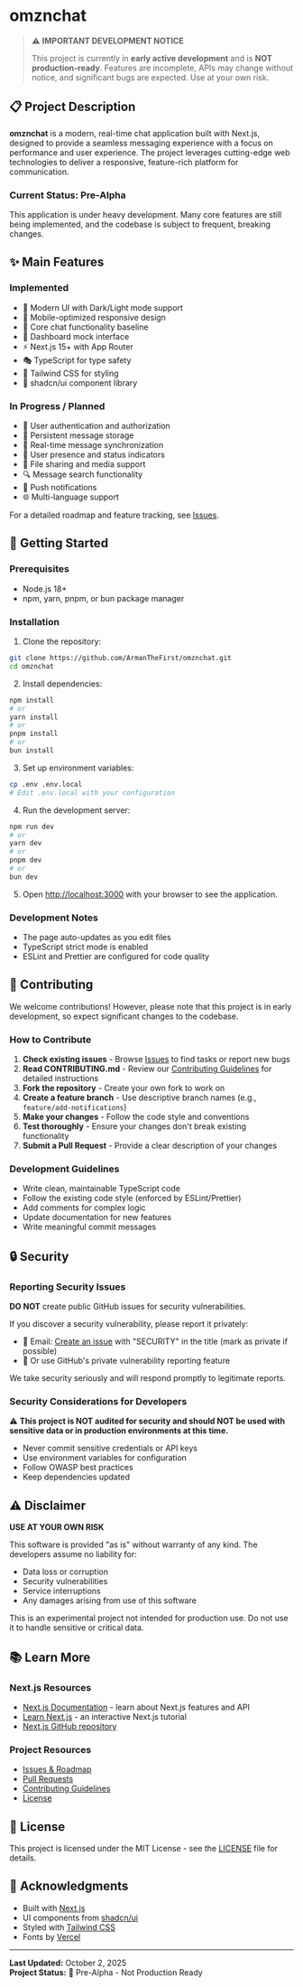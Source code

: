 # omznchat

> ⚠️ **IMPORTANT DEVELOPMENT NOTICE**
> 
> This project is currently in **early active development** and is **NOT production-ready**. Features are incomplete, APIs may change without notice, and significant bugs are expected. Use at your own risk.

## 📋 Project Description

**omznchat** is a modern, real-time chat application built with Next.js, designed to provide a seamless messaging experience with a focus on performance and user experience. The project leverages cutting-edge web technologies to deliver a responsive, feature-rich platform for communication.

### Current Status: Pre-Alpha

This application is under heavy development. Many core features are still being implemented, and the codebase is subject to frequent, breaking changes.

## ✨ Main Features

### Implemented
- 🎨 Modern UI with Dark/Light mode support
- 📱 Mobile-optimized responsive design
- 💬 Core chat functionality baseline
- 🎯 Dashboard mock interface
- ⚡ Next.js 15+ with App Router
- 🎭 TypeScript for type safety
- 🎨 Tailwind CSS for styling
- 🧩 shadcn/ui component library

### In Progress / Planned
- 🔐 User authentication and authorization
- 💾 Persistent message storage
- 🔄 Real-time message synchronization
- 👥 User presence and status indicators
- 📎 File sharing and media support
- 🔍 Message search functionality
- 🔔 Push notifications
- 🌐 Multi-language support

For a detailed roadmap and feature tracking, see [Issues](https://github.com/ArmanTheFirst/omznchat/issues).

## 🚀 Getting Started

### Prerequisites

- Node.js 18+ 
- npm, yarn, pnpm, or bun package manager

### Installation

1. Clone the repository:
```bash
git clone https://github.com/ArmanTheFirst/omznchat.git
cd omznchat
```

2. Install dependencies:
```bash
npm install
# or
yarn install
# or
pnpm install
# or
bun install
```

3. Set up environment variables:
```bash
cp .env .env.local
# Edit .env.local with your configuration
```

4. Run the development server:
```bash
npm run dev
# or
yarn dev
# or
pnpm dev
# or
bun dev
```

5. Open [http://localhost:3000](http://localhost:3000) with your browser to see the application.

### Development Notes

- The page auto-updates as you edit files
- TypeScript strict mode is enabled
- ESLint and Prettier are configured for code quality

## 🤝 Contributing

We welcome contributions! However, please note that this project is in early development, so expect significant changes to the codebase.

### How to Contribute

1. **Check existing issues** - Browse [Issues](https://github.com/ArmanTheFirst/omznchat/issues) to find tasks or report new bugs
2. **Read CONTRIBUTING.md** - Review our [Contributing Guidelines](./CONTRIBUTING.md) for detailed instructions
3. **Fork the repository** - Create your own fork to work on
4. **Create a feature branch** - Use descriptive branch names (e.g., `feature/add-notifications`)
5. **Make your changes** - Follow the code style and conventions
6. **Test thoroughly** - Ensure your changes don't break existing functionality
7. **Submit a Pull Request** - Provide a clear description of your changes

### Development Guidelines

- Write clean, maintainable TypeScript code
- Follow the existing code style (enforced by ESLint/Prettier)
- Add comments for complex logic
- Update documentation for new features
- Write meaningful commit messages

## 🔒 Security

### Reporting Security Issues

**DO NOT** create public GitHub issues for security vulnerabilities.

If you discover a security vulnerability, please report it privately:

- 📧 Email: [Create an issue](https://github.com/ArmanTheFirst/omznchat/issues/new) with "SECURITY" in the title (mark as private if possible)
- 🔐 Or use GitHub's private vulnerability reporting feature

We take security seriously and will respond promptly to legitimate reports.

### Security Considerations for Developers

⚠️ **This project is NOT audited for security and should NOT be used with sensitive data or in production environments at this time.**

- Never commit sensitive credentials or API keys
- Use environment variables for configuration
- Follow OWASP best practices
- Keep dependencies updated

## ⚠️ Disclaimer

**USE AT YOUR OWN RISK**

This software is provided "as is" without warranty of any kind. The developers assume no liability for:

- Data loss or corruption
- Security vulnerabilities
- Service interruptions
- Any damages arising from use of this software

This is an experimental project not intended for production use. Do not use it to handle sensitive or critical data.

## 📚 Learn More

### Next.js Resources

- [Next.js Documentation](https://nextjs.org/docs) - learn about Next.js features and API
- [Learn Next.js](https://nextjs.org/learn) - an interactive Next.js tutorial
- [Next.js GitHub repository](https://github.com/vercel/next.js)

### Project Resources

- [Issues & Roadmap](https://github.com/ArmanTheFirst/omznchat/issues)
- [Pull Requests](https://github.com/ArmanTheFirst/omznchat/pulls)
- [Contributing Guidelines](./CONTRIBUTING.md)
- [License](./LICENSE)

## 📄 License

This project is licensed under the MIT License - see the [LICENSE](./LICENSE) file for details.

## 🙏 Acknowledgments

- Built with [Next.js](https://nextjs.org/)
- UI components from [shadcn/ui](https://ui.shadcn.com/)
- Styled with [Tailwind CSS](https://tailwindcss.com/)
- Fonts by [Vercel](https://vercel.com/font)

---

**Last Updated:** October 2, 2025  
**Project Status:** 🔴 Pre-Alpha - Not Production Ready
